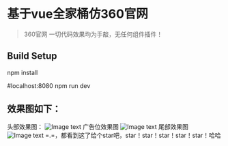 # 基于vue全家桶仿360官网

> 360官网
一切代码效果均为手敲，无任何组件插件！
## Build Setup

npm install

#localhost:8080
npm run dev
## 效果图如下：
头部效果图：
![Image text](https://github.com/yuanxin666/360page/blob/master/imgs/QQ图片20180912184744.png)
广告位效果图
![Image text](https://github.com/yuanxin666/360page/blob/master/imgs/QQ图片20180912184807.png)
尾部效果图
![Image text](https://github.com/yuanxin666/360page/blob/master/imgs/QQ图片20180912184822.png)
=.=，都看到这了给个star吧，star！star！star！star！star！哈哈
